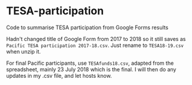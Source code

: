 # TESA-participation
Code to summarise TESA participation from Google Forms results

Hadn't changed title of Google Form from 2017 to 2018 so it still saves as `Pacific TESA participation 2017-18.csv`. Just rename to `TESA18-19.csv` when unzip 
it.

For final Pacific participants, use `TESAfunds18.csv`, adapted from the spreadsheet, mainly 23 July 2018 which is the final. I will then do any updates in my .csv file, and let hosts know. 